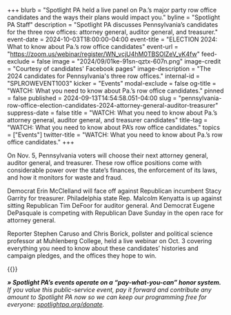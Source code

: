 +++
blurb = "Spotlight PA held a live panel on Pa.’s major party row office candidates and the ways their plans would impact you."
byline = "Spotlight PA Staff"
description = "Spotlight PA discusses Pennsylvania’s candidates for the three row offices: attorney general, auditor general, and treasurer."
event-date = 2024-10-03T18:00:00-04:00
event-title = "ELECTION 2024: What to know about Pa.’s row office candidates"
event-url = "https://zoom.us/webinar/register/WN_vcjU4hM0TBSOlZeV_yK4fw"
feed-exclude = false
image = "2024/09/01ke-91sn-qztx-607n.png"
image-credit = "Courtesy of candidates' Facebook pages"
image-description = "The 2024 candidates for Pennsylvania's three row offices."
internal-id = "SPLROWEVENT1003"
kicker = "Events"
modal-exclude = false
og-title = "WATCH: What you need to know about Pa.’s row office candidates."
pinned = false
published = 2024-09-13T14:54:58.051-04:00
slug = "pennsylvania-row-office-election-candidates-2024-attorney-general-auditor-treasurer"
suppress-date = false
title = "WATCH: What you need to know about Pa.’s attorney general, auditor general, and treasurer candidates"
title-tag = "WATCH: What you need to know about PA’s row office candidates."
topics = ["Events"]
twitter-title = "WATCH: What you need to know about Pa.’s row office candidates."
+++

On Nov. 5, Pennsylvania voters will choose their next attorney general, auditor general, and treasurer. These row office positions come with considerable power over the state’s finances, the enforcement of its laws, and how it monitors for waste and fraud.

Democrat Erin McClelland will face off against Republican incumbent Stacy Garrity for treasurer. Philadelphia state Rep. Malcolm Kenyatta is up against sitting Republican Tim DeFoor for auditor general. And Democrat Eugene DePasquale is competing with Republican Dave Sunday in the open race for attorney general.

Reporter Stephen Caruso and Chris Borick, pollster and political science professor at Muhlenberg College, held a live webinar on Oct. 3 covering everything you need to know about these candidates’ histories and campaign pledges, and the offices they hope to win.

{{<vimeo id="1016151969" >}}

<strong><em>» Spotlight PA’s events operate on a “pay-what-you-can” honor system.</em></strong><em> If you value this public-service event, pay it forward and contribute any amount to Spotlight PA now so we can keep our programming free for everyone: </em><a href="http://spotlightpa.org/donate"><em>spotlightpa.org/donate</em></a><em>.</em>

